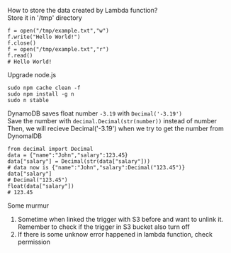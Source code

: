 How to store the data created by Lambda function?  
Store it in '/tmp' directory  
```
f = open("/tmp/example.txt","w")
f.write("Hello World!")
f.close()
f = open("/tmp/example.txt","r")
f.read()
# Hello World!
```

Upgrade node.js  
```
sudo npm cache clean -f
sudo npm install -g n
sudo n stable
```

DynamoDB saves float number `-3.19` with `Decimal('-3.19')`  
Save the number with `decimal.Decimal(str(number))` instead of number  
Then, we will recieve Decimal('-3.19') when we try to get the number from DynomalDB
```
from decimal import Decimal
data = {"name":"John","salary":123.45}
data["salary"] = Decimal(str(data["salary"]))
# data now is {"name":"John","salary":Decimal("123.45")}
data["salary"]
# Decimal("123.45")
float(data["salary"])
# 123.45
```

Some murmur  
1. Sometime when linked the trigger with S3 before and want to unlink it. Remember to check if the trigger in S3 bucket also turn off  
2. If there is some unknow error happened in lambda function, check permission  